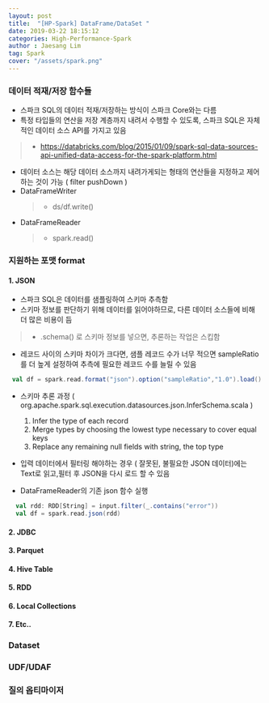 ```yaml
---
layout: post
title:  "[HP-Spark] DataFrame/DataSet "
date: 2019-03-22 18:15:12
categories: High-Performance-Spark 
author : Jaesang Lim
tag: Spark
cover: "/assets/spark.png"
---
```


### 데이터 적재/저장 함수들

- 스파크 SQL의 데이터 적재/저장하는 방식이 스파크 Core와는 다름
- 특정 타입들의 연산을 저장 계층까지 내려서 수행할 수 있도록, 스파크 SQL은 자체적인 데이터 소스 API를 가지고 있음
> - https://databricks.com/blog/2015/01/09/spark-sql-data-sources-api-unified-data-access-for-the-spark-platform.html

- 데이터 소스는 해당 데이터 소스까지 내려가게되는 형태의 연산들을 지정하고 제어하는 것이 가능 ( filter pushDown )
- DataFrameWriter 
  > - ds/df.write() 
- DataFrameReader
  > - spark.read()


### 지원하는 포맷 format 

#### 1. JSON
  - 스파크 SQL은 데이터를 샘플링하여 스키마 추측함
  - 스키마 정보를 판단하기 위해 데이터를 읽어야하므로, 다른 데이터 소스들에 비해 더 많은 비용이 듬
  > - .schema() 로 스키마 정보를 넣으면, 추론하는 작업은 스킵함
  - 레코드 사이의 스키마 차이가 크다면, 샘플 레코드 수가 너무 적으면 sampleRatio를 더 높게 설정하여 추측에 필요한 레코드 수를 늘릴 수 있음
  
  ```scala
   val df = spark.read.format("json").option("sampleRatio","1.0").load()
  ```
  
  - 스키마 추론 과정 ( org.apache.spark.sql.execution.datasources.json.InferSchema.scala )
    1. Infer the type of each record
    2. Merge types by choosing the lowest type necessary to cover equal keys
    3. Replace any remaining null fields with string, the top type
    
  - 입력 데이터에서 필터링 해야하는 경우 ( 잘못된, 불필요한 JSON 데이터)에는 Text로 읽고,필터 후 JSON을 다시 로드 할 수 있음
  - DataFrameReader의 기존 json 함수 실행 
  
  ```scala
    val rdd: RDD[String] = input.filter(_.contains("error"))
    val df = spark.read.json(rdd)
  ```

#### 2. JDBC
#### 3. Parquet
#### 4. Hive Table
#### 5. RDD
#### 6. Local Collections
#### 7. Etc.. 

  
### Dataset

### UDF/UDAF

### 질의 옵티마이저
